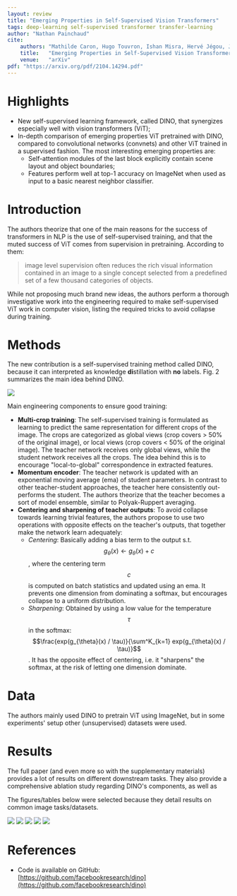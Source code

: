 ```yaml
---
layout: review
title: "Emerging Properties in Self-Supervised Vision Transformers"
tags: deep-learning self-supervised transformer transfer-learning
author: "Nathan Painchaud"
cite:
    authors: "Mathilde Caron, Hugo Touvron, Ishan Misra, Hervé Jégou, Julien Mairal, Piotr Bojanowski, Armand Joulin"
    title:   "Emerging Properties in Self-Supervised Vision Transformers"
    venue:   "arXiv"
pdf: "https://arxiv.org/pdf/2104.14294.pdf"
---
```



# Highlights
- New self-supervised learning framework, called DINO, that synergizes especially well with vision transformers (ViT);
- In-depth comparison of emerging properties ViT pretrained with DINO, compared to convolutional networks (convnets) and
other ViT trained in a supervised fashion. The most interesting emerging properties are:
    - Self-attention modules of the last block explicitly contain scene layout and object boundaries;
    - Features perform well at top-1 accuracy on ImageNet when used as input to a basic nearest neighbor classifier.


# Introduction
The authors theorize that one of the main reasons for the success of transformers in NLP is the use of self-supervised
training, and that the muted success of ViT comes from supervision in pretraining. According to them:
> image level supervision often reduces the rich visual information contained in an image to a single concept selected
> from a predefined set of a few thousand categories of objects.

While not proposing much brand new ideas, the authors perform a thorough investigative work into the engineering
required to make self-supervised ViT work in computer vision, listing the required tricks to avoid collapse during
training.


# Methods
The new contribution is a self-supervised training method called DINO, because it can interpreted as knowledge
**di**stillation with **no** labels. Fig. 2 summarizes the main idea behind DINO.

![](/article/images/EmergingPropertiesSSViT/figure2.jpg)

Main engineering components to ensure good training:
- **Multi-crop training**: The self-supervised training is formulated as learning to predict the same representation for
different crops of the image. The crops are categorized as global views (crop covers > 50% of the original image), or
local views (crop covers < 50% of the original image). The teacher network receives only global views, while the student
network receives all the crops. The idea behind this is to encourage "local-to-global" correspondence in extracted
features.
- **Momentum encoder**: The teacher network is updated with an exponential moving average (ema) of student parameters.
In contrast to other teacher-student approaches, the teacher here consistently out-performs the student. The authors
theorize that the teacher becomes a sort of model ensemble, similar to Polyak-Ruppert averaging.
- **Centering and sharpening of teacher outputs**: To avoid collapse towards learning trivial features, the authors
propose to use two operations with opposite effects on the teacher's outputs, that together make the network learn
adequately:
    - *Centering*: Basically adding a bias term to the output s.t. $$g_{\theta}(x) \leftarrow g_{\theta}(x) + c$$, where
    the centering term $$c$$ is computed on batch statistics and updated using an ema. It prevents one dimension from
    dominating a softmax, but encourages collapse to a uniform distribution.
    - *Sharpening*: Obtained by using a low value for the temperature $$\tau$$ in the softmax:
    $$\frac{exp(g_{\theta}(x) / \tau)}{\sum^K_{k=1} exp(g_{\theta}(x) / \tau)}$$. It has the opposite effect of
    centering, i.e. it "sharpens" the softmax, at the risk of letting one dimension dominate.


# Data
The authors mainly used DINO to pretrain ViT using ImageNet, but in some experiments' setup other (unsupervised)
datasets were used.


# Results
The full paper (and even more so with the supplementary materials) provides a lot of results on different downstream
tasks. They also provide a comprehensive ablation study regarding DINO's components, as well as

The figures/tables below were selected because they detail results on common image tasks/datasets.

![](/article/images/EmergingPropertiesSSViT/figure1.jpg)
![](/article/images/EmergingPropertiesSSViT/table2.jpg)
![](/article/images/EmergingPropertiesSSViT/table5.jpg)
![](/article/images/EmergingPropertiesSSViT/figure4.jpg)
![](/article/images/EmergingPropertiesSSViT/table8.jpg)


# References
- Code is available on GitHub: [https://github.com/facebookresearch/dino](https://github.com/facebookresearch/dino)